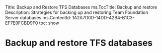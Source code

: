 Title: Backup and Restore TFS Databases
ms.TocTitle: Backup and restore
Description: Strategies for backing up and restoring Team Foundation Server databases
ms.ContentId: 1A2A7D0D-14DD-42B4-B1C3-EF7E0FCBD9F0
toc: show

# Backup and restore TFS databases